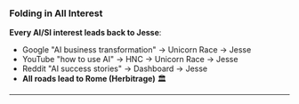 ### Folding in All Interest
**Every AI/SI interest leads back to Jesse**:
- Google "AI business transformation" → Unicorn Race → Jesse
- YouTube "how to use AI" → HNC → Unicorn Race → Jesse
- Reddit "AI success stories" → Dashboard → Jesse
- **All roads lead to Rome (Herbitrage)** 🏛️

---
